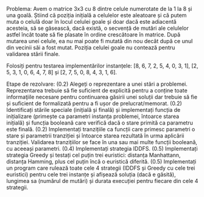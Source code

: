 Problema: Avem o matrice 3x3 cu 8 dintre celule numerotate de la 1 la 8 și una goală. Știind că poziția inițială a celulelor este aleatoare și că putem muta o celulă doar în locul celulei goale și doar dacă este adiacentă acesteia, să se găsească, dacă există, o secvență de mutări ale celulelor astfel încât toate să fie plasate în ordine crescătoare în matrice. După mutarea unei celule, ea nu mai poate fi mutată din nou decât după ce unul din vecinii săi a fost mutat. Poziția celulei goale nu contează pentru validarea stării finale.

Folosiți pentru testarea implementărilor instanțele: [8, 6, 7, 2, 5, 4, 0, 3, 1], [2, 5, 3, 1, 0, 6, 4, 7, 8] și [2, 7, 5, 0, 8, 4, 3, 1, 6].

Etape de rezolvare: 
(0.2) Alegeți o reprezentare a unei stări a problemei. Reprezentarea trebuie să fie suficient de explicită pentru a conține toate informaţiile necesare pentru continuarea găsirii unei soluții dar trebuie să fie și suficient de formalizată pentru a fi ușor de prelucrat/memorat. 
(0.2) Identificați stările speciale (inițială și finală) și implementați funcția de inițializare (primește ca parametri instanța problemei, întoarce starea inițială) și funcția booleană care verifică dacă o stare primită ca parametru este finală.
(0.2) Implementați tranzițiile ca funcții care primesc parametri o stare și parametrii tranziției și întoarce starea rezultată în urma aplicării tranziției. Validarea tranzițiilor se face în una sau mai multe  funcții booleană, cu aceeași parametri. 
(0.4) Implementați strategia IDDFS.
(0.5) Implementați strategia Greedy și testați cel puțin trei euristici: distanța Manhattann, distanța Hamming, plus cel puțin încă o euristică diferită.
(0.5) Implementați un program care rulează toate cele 4 strategii (IDDFS și Greedy cu cele trei euristici) pentru cele trei instanțe și afișează soluția (dacă e găsită), lungimea sa (numărul de mutări) și durata execuției pentru fiecare din cele 4 strategii.

